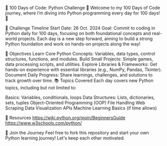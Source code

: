 
🐍 100 Days of Code: Python Challenge 🐍 Welcome to my 100 Days of Code journey, where I’m diving into Python programming every day for 100 days! 🚀

📅 Challenge Timeline Start Date: 26 Oct. 2024 Goal: Commit to coding in Python daily for 100 days, focusing on both foundational concepts and real-world projects. Each day is a new step forward, aiming to build a strong Python foundation and work on hands-on projects along the way!

🌟 Objectives Learn Core Python Concepts: Variables, data types, control structures, functions, and modules. Build Small Projects: Simple games, data processing scripts, and utilities. Explore Libraries & Frameworks: Get hands-on experience with essential libraries (e.g., NumPy, Pandas, Tkinter). Document Daily Progress: Share learnings, challenges, and solutions to track growth over time. 📚 Topics Covered Each day covers new Python topics, including but not limited to:

Basics: Variables, conditionals, loops Data Structures: Lists, dictionaries, sets, tuples Object-Oriented Programming (OOP) File Handling Web Scraping Data Visualization APIs Machine Learning Basics (if time allows)

🔗 Resources https://wiki.python.org/moin/BeginnersGuide https://www.w3schools.com/python/

🤝 Join the Journey Feel free to fork this repository and start your own Python learning journey! Let's keep each other motivated.

